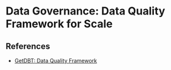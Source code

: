 # Data Governance: Data Quality Framework for Scale

## References

- [GetDBT: Data Quality Framework](https://www.getdbt.com/blog/data-quality-framework)
